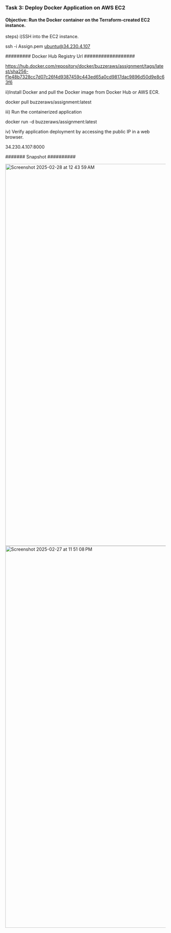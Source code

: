 ### Task 3: Deploy Docker Application on AWS EC2
#### Objective: Run the Docker container on the Terraform-created EC2 instance. 
steps)
i)SSH into the EC2 instance.

ssh -i Assign.pem ubuntu@34.230.4.107

#########   Docker Hub Registry Url  ##################

https://hub.docker.com/repository/docker/buzzeraws/assignment/tags/latest/sha256-f1e48b7328cc7d07c26f4d9387459c443ed65a0cd9817dac9896d50d9e8c63f6

ii)Install Docker and pull the Docker image from Docker Hub or AWS ECR.

docker pull buzzeraws/assignment:latest

iii) Run the containerized application

docker run -d buzzeraws/assignment:latest

iv) Verify application deployment by accessing the public IP in a web browser.

34.230.4.107:8000

####### Snapshot ##########

<img width="1200" alt="Screenshot 2025-02-28 at 12 43 59 AM" src="https://github.com/user-attachments/assets/4ab66178-2e0a-4ae6-abf5-eecfc5911655" />


<img width="1200" alt="Screenshot 2025-02-27 at 11 51 08 PM" src="https://github.com/user-attachments/assets/1833ae05-e844-4f28-b4ab-e60b9be388ee" />


